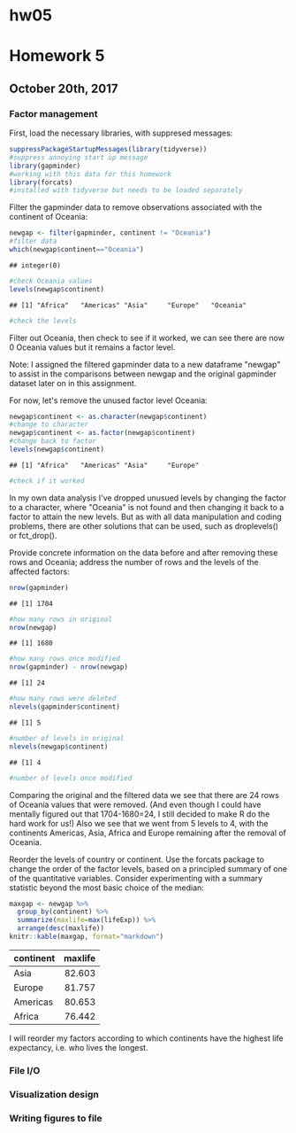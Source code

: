 hw05
================

Homework 5
==========

October 20th, 2017
------------------

### Factor management

First, load the necessary libraries, with suppresed messages:

``` r
suppressPackageStartupMessages(library(tidyverse))
#suppress annoying start up message
library(gapminder)
#working with this data for this homework
library(forcats)
#installed with tidyverse but needs to be loaded separately
```

Filter the gapminder data to remove observations associated with the continent of Oceania:

``` r
newgap <- filter(gapminder, continent != "Oceania")
#filter data
which(newgap$continent=="Oceania")
```

    ## integer(0)

``` r
#check Oceania values
levels(newgap$continent)
```

    ## [1] "Africa"   "Americas" "Asia"     "Europe"   "Oceania"

``` r
#check the levels
```

Filter out Oceania, then check to see if it worked, we can see there are now 0 Oceania values but it remains a factor level.

Note: I assigned the filtered gapminder data to a new dataframe "newgap" to assist in the comparisons between newgap and the original gapminder dataset later on in this assignment.

For now, let's remove the unused factor level Oceania:

``` r
newgap$continent <- as.character(newgap$continent)
#change to character
newgap$continent <- as.factor(newgap$continent)
#change back to factor
levels(newgap$continent)
```

    ## [1] "Africa"   "Americas" "Asia"     "Europe"

``` r
#check if it worked
```

In my own data analysis I've dropped unusued levels by changing the factor to a character, where "Oceania" is not found and then changing it back to a factor to attain the new levels. But as with all data manipulation and coding problems, there are other solutions that can be used, such as droplevels() or fct\_drop().

Provide concrete information on the data before and after removing these rows and Oceania; address the number of rows and the levels of the affected factors:

``` r
nrow(gapminder)
```

    ## [1] 1704

``` r
#how many rows in original
nrow(newgap)
```

    ## [1] 1680

``` r
#how many rows once modified
nrow(gapminder) - nrow(newgap)
```

    ## [1] 24

``` r
#how many rows were deleted
nlevels(gapminder$continent)
```

    ## [1] 5

``` r
#number of levels in original
nlevels(newgap$continent)
```

    ## [1] 4

``` r
#number of levels once modified
```

Comparing the original and the filtered data we see that there are 24 rows of Oceania values that were removed. (And even though I could have mentally figured out that 1704-1680=24, I still decided to make R do the hard work for us!) Also we see that we went from 5 levels to 4, with the continents Americas, Asia, Africa and Europe remaining after the removal of Oceania.

Reorder the levels of country or continent. Use the forcats package to change the order of the factor levels, based on a principled summary of one of the quantitative variables. Consider experimenting with a summary statistic beyond the most basic choice of the median:

``` r
maxgap <- newgap %>%
  group_by(continent) %>%
  summarize(maxlife=max(lifeExp)) %>%
  arrange(desc(maxlife))
knitr::kable(maxgap, format="markdown")
```

| continent |  maxlife|
|:----------|--------:|
| Asia      |   82.603|
| Europe    |   81.757|
| Americas  |   80.653|
| Africa    |   76.442|

I will reorder my factors according to which continents have the highest life expectancy, i.e. who lives the longest.

### File I/O

### Visualization design

### Writing figures to file
